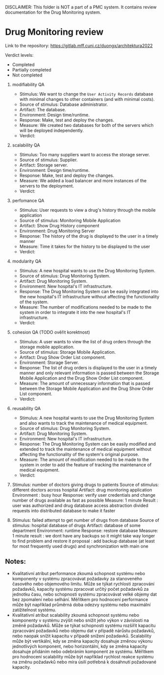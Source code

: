 DISCLAIMER: This folder is NOT a part of a PMC system. It contains review documentation for the Drug Monitoring system.

# Drug Monitoring review
Link to the repository: https://gitlab.mff.cuni.cz/duongx/architektura2022

Verdict levels:
   - Completed
   - Partially completed
   - Not completed

1. modifiability QA
   - Stimulus: We want to change the `User Activity Records` database with minimal changes to other containers (and with minimal costs).
   - Source of stimulus: Database administrator.
   - Artifact: The database.
   - Environment: Design time/runtime.
   - Response: Make, test and deploy the changes.
   - Measure: We created two databases for both of the servers which will be deployed independently.
   - Verdict:

2. scalability QA
   - Stimulus: Too many suppliers want to access the storage server.
   - Source of stimulus: Supplier.
   - Artifact: Storage server.
   - Environment: Design time/runtime.
   - Response: Make, test and deploy the changes.
   - Measure: We added a load balancer and more instances of the servers to the deployment.
   - Verdict:

3. perfomance QA
   - Stimulus: User requests to view a drug's history through the mobile application
   - Source of stimulus: Monitoring Mobile Application
   - Artifact: Show Drug History component
   - Environment: Drug Monitoring Server
   - Response: The history of the drug is displayed to the user in a timely manner
   - Measure: Time it takes for the history to be displayed to the user
   - Verdict:

4. modularity QA
   - Stimulus: A new hospital wants to use the Drug Monitoring System.
   - Source of stimulus: Drug Monitoring System.
   - Artifact: Drug Monitoring System.
   - Environment: New hospital's IT infrastructure.
   - Response: The Drug Monitoring System can be easily integrated into the new hospital's IT infrastructure without affecting the functionality of the system.
   - Measure: The number of modifications needed to be made to the system in order to integrate it into the new hospital's IT infrastructure.
   - Verdict:

5. cohesion QA (TODO ověřit korektnost)
   - Stimulus: A user wants to view the list of drug orders through the storage mobile application.
   - Source of stimulus: Storage Mobile Application.
   - Artifact: Drug Show Order List component.
   - Environment: Storage Server.
   - Response: The list of drug orders is displayed to the user in a timely manner and only relevant information is passed between the Storage Mobile Application and the Drug Show Order List component.
   - Measure: The amount of unnecessary information that is passed between the Storage Mobile Application and the Drug Show Order List component.
   - Verdict:

6. reusability QA
   - Stimulus: A new hospital wants to use the Drug Monitoring System and also wants to track the maintenance of medical equipment.
   - Source of stimulus: Drug Monitoring System.
   - Artifact: Drug Monitoring System.
   - Environment: New hospital's IT infrastructure.
   - Response: The Drug Monitoring System can be easily modified and extended to track the maintenance of medical equipment without affecting the functionality of the system's original purpose.
   - Measure: The amount of modification needed to be made to the system in order to add the feature of tracking the maintenance of medical equipment.
   - Verdict:
   
7. Stimulus: number of doctors giving drugs to patients
   Source of stimulus: different doctors across hospital
   Artifact: drug monitoring application
   Environment : busy hour
   Response: verify user credentials and change number of drugs available as fast as possible
   Measure: 1 minute
   Result : user was authorized and drug database access abstraction divided requests into distributed database to make it faster
   
8. Stimulus: failed attempt to get number of drugs from database
   Source of stimulus: hospital database of drugs
   Artifact: database of some department
   Environment: runtime
   Response: restore database 
   Measure: 1 minute
   result : we dont have any backups so it might take way longer to find problem and restore it
   proposal : add backup database (at least for most frequently used drugs) and synchronization with main one

## Notes:

- Kvalitativní atribut performance zkoumá schopnost systému nebo komponenty v systému zpracovávat požadavky za stanoveného časového nebo objemového limitu. Může se týkat rychlosti zpracování požadavků, kapacity systému zpracovat určitý počet požadavků za jednotku času, nebo schopnosti systému zpracovávat velké objemy dat bez zpomalení nebo selhání. Měřítkem pro hodnocení performance může být například průměrná doba odezvy systému nebo maximální zatížitelnost systému.
- Kvalitativní atribut scalability zkoumá schopnost systému nebo komponenty v systému zvýšit nebo snížit jeho výkon v závislosti na změně požadavků. Může se týkat schopnosti systému rozšířit kapacitu zpracování požadavků nebo objemu dat v případě nárůstu požadavků, nebo naopak snížit kapacitu v případě snížení požadavků. Scalability může být vertikální, kdy se změna kapacity dosahuje změnou výkonu jednotlivých komponent, nebo horizontální, kdy se změna kapacity dosahuje přidáním nebo odebráním komponent ze systému. Měřítkem pro hodnocení scalability může být například rychlost reakce systému na změnu požadavků nebo míra úsilí potřebná k dosáhnutí požadované kapacity.
